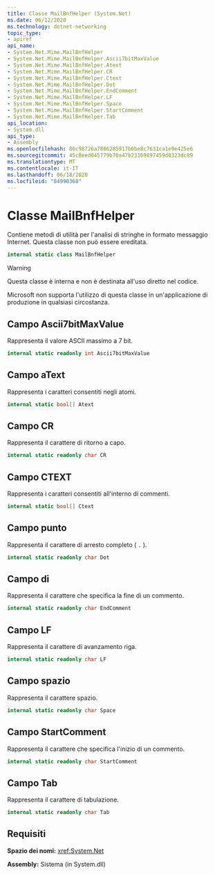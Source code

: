 ```yaml
---
title: Classe MailBnfHelper (System.Net)
ms.date: 06/12/2020
ms.technology: dotnet-networking
topic_type:
- apiref
api_name:
- System.Net.Mime.MailBnfHelper
- System.Net.Mime.MailBnfHelper.Ascii7bitMaxValue
- System.Net.Mime.MailBnfHelper.Atext
- System.Net.Mime.MailBnfHelper.CR
- System.Net.Mime.MailBnfHelper.Ctext
- System.Net.Mime.MailBnfHelper.Dot
- System.Net.Mime.MailBnfHelper.EndComment
- System.Net.Mime.MailBnfHelper.LF
- System.Net.Mime.MailBnfHelper.Space
- System.Net.Mime.MailBnfHelper.StartComment
- System.Net.Mime.MailBnfHelper.Tab
api_location:
- System.dll
api_type:
- Assembly
ms.openlocfilehash: 86c98726a7886285917b6be8c7631ca1e9e425e6
ms.sourcegitcommit: 45c8eed045779b70a47b23169897459d0323dc89
ms.translationtype: MT
ms.contentlocale: it-IT
ms.lasthandoff: 06/18/2020
ms.locfileid: "84990368"
---
```

# <a name="mailbnfhelper-class"></a>Classe MailBnfHelper

Contiene metodi di utilità per l'analisi di stringhe in formato messaggio Internet. Questa classe non può essere ereditata.

```csharp
internal static class MailBnfHelper
```

> [!WARNING]
> Questa classe è interna e non è destinata all'uso diretto nel codice.
>
> Microsoft non supporta l'utilizzo di questa classe in un'applicazione di produzione in qualsiasi circostanza.

## <a name="ascii7bitmaxvalue-field"></a>Campo Ascii7bitMaxValue

Rappresenta il valore ASCII massimo a 7 bit.

```csharp
internal static readonly int Ascii7bitMaxValue
```

## <a name="atext-field"></a>Campo aText

Rappresenta i caratteri consentiti negli atomi.

```csharp
internal static bool[] Atext
```

## <a name="cr-field"></a>Campo CR

Rappresenta il carattere di ritorno a capo.

```csharp
internal static readonly char CR
```

## <a name="ctext-field"></a>Campo CTEXT

Rappresenta i caratteri consentiti all'interno di commenti.

```csharp
internal static bool[] Ctext
```

## <a name="dot-field"></a>Campo punto

Rappresenta il carattere di arresto completo ( `.` ).

```csharp
internal static readonly char Dot
```

## <a name="endcomment-field"></a>Campo di

Rappresenta il carattere che specifica la fine di un commento.

```csharp
internal static readonly char EndComment
```

## <a name="lf-field"></a>Campo LF

Rappresenta il carattere di avanzamento riga.

```csharp
internal static readonly char LF
```

## <a name="space-field"></a>Campo spazio

Rappresenta il carattere spazio.

```csharp
internal static readonly char Space
```

## <a name="startcomment-field"></a>Campo StartComment

Rappresenta il carattere che specifica l'inizio di un commento.

```csharp
internal static readonly char StartComment
```

## <a name="tab-field"></a>Campo Tab

Rappresenta il carattere di tabulazione.

```csharp
internal static readonly char Tab
```

## <a name="requirements"></a>Requisiti

**Spazio dei nomi:** <xref:System.Net>

**Assembly:** Sistema (in System.dll)

